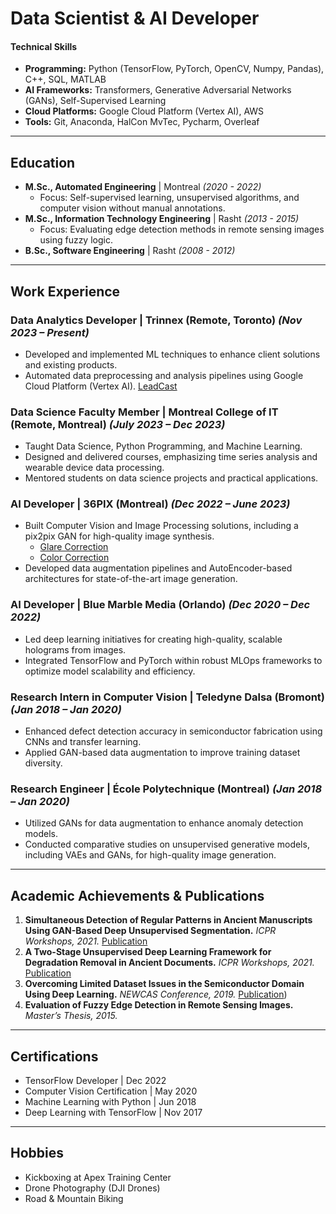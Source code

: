 # Data Scientist & AI Developer

#### Technical Skills
- **Programming:** Python (TensorFlow, PyTorch, OpenCV, Numpy, Pandas), C++, SQL, MATLAB
- **AI Frameworks:** Transformers, Generative Adversarial Networks (GANs), Self-Supervised Learning
- **Cloud Platforms:** Google Cloud Platform (Vertex AI), AWS
- **Tools:** Git, Anaconda, HalCon MvTec, Pycharm, Overleaf

---

## Education
- **M.Sc., Automated Engineering** | Montreal _(2020 - 2022)_
  - Focus: Self-supervised learning, unsupervised algorithms, and computer vision without manual annotations.
- **M.Sc., Information Technology Engineering** | Rasht _(2013 - 2015)_
  - Focus: Evaluating edge detection methods in remote sensing images using fuzzy logic.
- **B.Sc., Software Engineering** | Rasht _(2008 - 2012)_

---

## Work Experience

### **Data Analytics Developer** | Trinnex (Remote, Toronto) _(Nov 2023 – Present)_
- Developed and implemented ML techniques to enhance client solutions and existing products.
- Automated data preprocessing and analysis pipelines using Google Cloud Platform (Vertex AI).
  [LeadCast](https://www.trinnex.io/products/leadcast/leadcast-predict)

### **Data Science Faculty Member** | Montreal College of IT (Remote, Montreal) _(July 2023 – Dec 2023)_
- Taught Data Science, Python Programming, and Machine Learning.
- Designed and delivered courses, emphasizing time series analysis and wearable device data processing.
- Mentored students on data science projects and practical applications.

### **AI Developer** | 36PIX (Montreal) _(Dec 2022 – June 2023)_
- Built Computer Vision and Image Processing solutions, including a pix2pix GAN for high-quality image synthesis.
  - [Glare Correction](https://www.36pix.com/glasses-glare/)
  - [Color Correction](https://www.36pix.com/color-correction/)
- Developed data augmentation pipelines and AutoEncoder-based architectures for state-of-the-art image generation.

### **AI Developer** | Blue Marble Media (Orlando) _(Dec 2020 – Dec 2022)_
- Led deep learning initiatives for creating high-quality, scalable holograms from images.
- Integrated TensorFlow and PyTorch within robust MLOps frameworks to optimize model scalability and efficiency.

### **Research Intern in Computer Vision** | Teledyne Dalsa (Bromont) _(Jan 2018 – Jan 2020)_
- Enhanced defect detection accuracy in semiconductor fabrication using CNNs and transfer learning.
- Applied GAN-based data augmentation to improve training dataset diversity.

### **Research Engineer** | École Polytechnique (Montreal) _(Jan 2018 – Jan 2020)_
- Utilized GANs for data augmentation to enhance anomaly detection models.
- Conducted comparative studies on unsupervised generative models, including VAEs and GANs, for high-quality image generation.

---

## Academic Achievements & Publications
1. **Simultaneous Detection of Regular Patterns in Ancient Manuscripts Using GAN-Based Deep Unsupervised Segmentation.** _ICPR Workshops, 2021._
   [Publication](https://link.springer.com/chapter/10.1007/978-3-030-68787-8_20)
3. **A Two-Stage Unsupervised Deep Learning Framework for Degradation Removal in Ancient Documents.** _ICPR Workshops, 2021._
   [Publication](https://link.springer.com/chapter/10.1007/978-3-030-68787-8_21)
5. **Overcoming Limited Dataset Issues in the Semiconductor Domain Using Deep Learning.** _NEWCAS Conference, 2019._
   [Publication](https://ieeexplore.ieee.org/abstract/document/8961246))
7. **Evaluation of Fuzzy Edge Detection in Remote Sensing Images.** _Master’s Thesis, 2015._

---

## Certifications
- TensorFlow Developer | Dec 2022
- Computer Vision Certification | May 2020
- Machine Learning with Python | Jun 2018
- Deep Learning with TensorFlow | Nov 2017

---

## Hobbies
- Kickboxing at Apex Training Center
- Drone Photography (DJI Drones)
- Road & Mountain Biking

